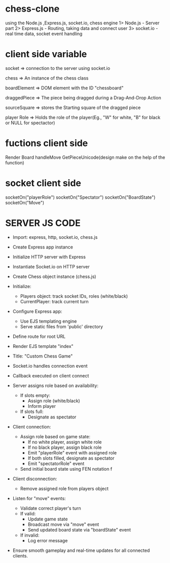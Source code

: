 # chess-clone
using the Node.js ,Express.js, socket.io, chess engine
1> Node.js - Server part
2> Express.js - Routing, taking data and connect user
3> socket.io - real time data, socket event handling

# client side variable
socket => connection to the server using socket.io

chess => An instance of the chess class

boardElement => DOM element with the ID "chessboard"

draggedPiece => The piece being dragged during a Drag-And-Drop Action

sourceSquare => stores the Starting square of the dragged piece

player Role => Holds the role of the player(Eg., "W" for white, "B" for black or NULL for spectactor)

# fuctions client side
Render Board
handleMove
GetPieceUnicode(design make on the help of the function)

# socket client side 
socketOn("playerRole")
socketOn("Spectator")
socketOn("BoardState")
socketOn("Move")

# SERVER JS CODE

- Import: express, http, socket.io, chess.js

- Create Express app instance
- Initialize HTTP server with Express
- Instantiate Socket.io on HTTP server

- Create Chess object instance (chess.js)

- Initialize:
    - Players object: track socket IDs, roles (white/black)
    - CurrentPlayer: track current turn

- Configure Express app:
    - Use EJS templating engine
    - Serve static files from 'public' directory

- Define route for root URL
- Render EJS template "index"
- Title: "Custom Chess Game"

- Socket.io handles connection event
- Callback executed on client connect
- Server assigns role based on availability:
    - If slots empty:
        - Assign role (white/black)
        - Inform player
    - If slots full:
        - Designate as spectator

- Client connection:
    - Assign role based on game state:
        - If no white player, assign white role
        - If no black player, assign black role
        - Emit "playerRole" event with assigned role
        - If both slots filled, designate as spectator
        - Emit "spectatorRole" event
    - Send initial board state using FEN notation
f
- Client disconnection:
    - Remove assigned role from players object

- Listen for "move" events:
    - Validate correct player's turn
    - If valid:
        - Update game state
        - Broadcast move via "move" event
        - Send updated board state via "boardState" event
    - If invalid:
        - Log error message

- Ensure smooth gameplay and real-time updates for all connected clients.